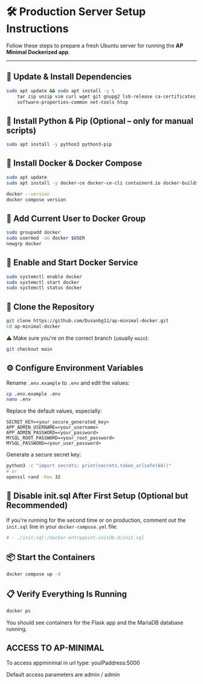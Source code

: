 # 🛠️ Production Server Setup Instructions

Follow these steps to prepare a fresh Ubuntu server for running the **AP Minimal Dockerized app**.

---

## 🔧 Update & Install Dependencies
```bash
sudo apt update && sudo apt install -y \
    tar zip unzip vim curl wget git gnupg2 lsb-release ca-certificates \
    software-properties-common net-tools htop
```

## 🐍 Install Python & Pip (Optional – only for manual scripts)
```bash
sudo apt install -y python3 python3-pip
```

## 🐳 Install Docker & Docker Compose
```bash
sudo apt update
sudo apt install -y docker-ce docker-ce-cli containerd.io docker-buildx-plugin docker-compose-plugin

docker --version
docker compose version
```

## 👥 Add Current User to Docker Group
```bash
sudo groupadd docker
sudo usermod -aG docker $USER
newgrp docker
```

## 🚀 Enable and Start Docker Service
```bash
sudo systemctl enable docker
sudo systemctl start docker
sudo systemctl status docker
```

## 🔐 Clone the Repository
```bash
git clone https://github.com/Dusanbg11/ap-minimal-docker.git
cd ap-minimal-docker
```

⚠️ Make sure you're on the correct branch (usually `main`):
```bash
git checkout main
```

## ⚙️ Configure Environment Variables
Rename `.env.example` to `.env` and edit the values:
```bash
cp .env.example .env
nano .env
```

Replace the default values, especially:
```
SECRET_KEY=<your_secure_generated_key>
APP_ADMIN_USERNAME=<your_username>
APP_ADMIN_PASSWORD=<your_password>
MYSQL_ROOT_PASSWORD=<your_root_password>
MYSQL_PASSWORD=<your_user_password>
```

Generate a secure secret key:
```bash
python3 -c "import secrets; print(secrets.token_urlsafe(64))"
# or
openssl rand -hex 32
```

## 🧽 Disable init.sql After First Setup (Optional but Recommended)
If you're running for the second time or on production, comment out the `init.sql` line in your `docker-compose.yml` file:
```yaml
# - ./init.sql:/docker-entrypoint-initdb.d/init.sql
```

## 📦 Start the Containers
```bash
docker compose up -d
```

## 📋 Verify Everything Is Running
```bash
docker ps
```

You should see containers for the Flask app and the MariaDB database running.

## ACCESS TO AP-MINIMAL
To access appminimal in url type:
youIPaddress:5000

Default access parameters are admin / admin
